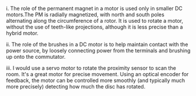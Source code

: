 i.    The role of the permanent magnet in a motor is used only in smaller DC motors.The PM is radially magnetized, with north and south poles alternating along the circumference of a rotor. It is used to rotate a motor, without the use of teeth-like projections, although it is less precise than a hybrid motor.

ii.   The role of the brushes in a DC motor is to help maintain contact with the power source, by loosely connecting power from the terminals and brushing up onto the commutator.

iii.  I would use a servo motor to rotate the proximity sensor to scan the room. It's a great motor for precise movement. Using an optical encoder for feedback, the motor can be controlled more smoothly (and typically much more precisely) detecting how much the disc has rotated. 
